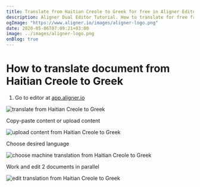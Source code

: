 ```yaml
---
title: Translate from Haitian Creole to Greek for free in Aligner Editor
description: Aligner Dual Editor Tutorial. How to translate for free from Haitian Creole to Greek. Aligner is multilingual document management platform. 
ogImage: "https://www.aligner.io/images/aligner-logo.png"
date: 2020-05-06T07:09:21+03:00
image: ../images/aligner-logo.png
onBlog: true
---
```


# How to translate document from Haitian Creole to Greek

1. Go to editor at [app.aligner.io](https://app.aligner.io "Aligner App web page")

![translate from Haitian Creole to Greek](../aligner-blank-editor.png "translate from Haitian Creole to Greek")

Copy-paste content or upload content

![upload content from Haitian Creole to Greek](../aligner-uploaded-document.png "upload content from Haitian Creole to Greek")

Choose desired language

![choose machine translation from Haitian Creole to Greek](../aligner-language-dropdown.png "choose machine translation from Haitian Creole to Greek")

Work and edit 2 documents in parallel

![edit translation from Haitian Creole to Greek](../aligner-double-sitded-editor.png "edit translation from Haitian Creole to Greek")

